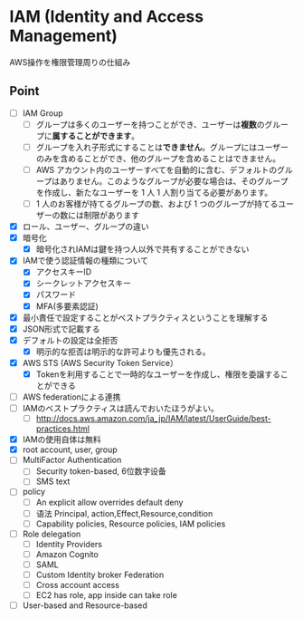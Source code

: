 # IAM (Identity and Access Management)
AWS操作を権限管理周りの仕組み

## Point
- [ ] IAM Group
  - [ ] グループは多くのユーザーを持つことができ、ユーザーは**複数**のグループに**属することができます**。
  - [ ] グループを入れ子形式にすることは**できません**。グループにはユーザーのみを含めることができ、他のグループを含めることはできません。
  - [ ] AWS アカウント内のユーザーすべてを自動的に含む、デフォルトのグループはありません。このようなグループが必要な場合は、そのグループを作成し、新たなユーザーを 1 人 1 人割り当てる必要があります。
  - [ ] 1 人のお客様が持てるグループの数、および 1 つのグループが持てるユーザーの数には制限があります
- [X] ロール、ユーザー、グループの違い
- [X] 暗号化
  - [X] 暗号化されIAMは鍵を持つ人以外で共有することができない
- [X] IAMで使う認証情報の種類について
  - [X] アクセスキーID
  - [X] シークレットアクセスキー
  - [X] パスワード
  - [X] MFA(多要素認証)
- [X] 最小責任で設定することがベストプラクティスということを理解する
- [X] JSON形式で記載する
- [X] デフォルトの設定は全拒否
  - [X] 明示的な拒否は明示的な許可よりも優先される。
- [X] AWS STS (AWS Security Token Service）
  - [X] Tokenを利用することで一時的なユーザーを作成し、権限を委譲することができる
- [ ] AWS federationによる連携
- [ ] IAMのベストプラクティスは読んでおいたほうがよい。
  - [ ] http://docs.aws.amazon.com/ja_jp/IAM/latest/UserGuide/best-practices.html
- [X] IAMの使用自体は無料
- [X] root account, user, group
- [ ] MultiFactor Authentication 
  - [ ] Security token-based, 6位数字设备
  - [ ] SMS text
- [ ] policy 
  - [ ] An explicit allow overrides default deny
  - [ ] 语法 Principal, action,Effect,Resource,condition
  - [ ] Capability policies, Resource policies, IAM policies
- [ ] Role delegation 
  - [ ] Identity Providers
  - [ ] Amazon Cognito
  - [ ] SAML
  - [ ] Custom Identity broker Federation
  - [ ] Cross account access
  - [ ] EC2 has role, app inside can take role
- [ ] User-based and Resource-based
